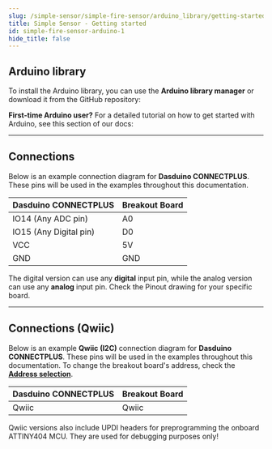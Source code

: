 ```yaml
---
slug: /simple-sensor/simple-fire-sensor/arduino_library/getting-started
title: Simple Sensor - Getting started
id: simple-fire-sensor-arduino-1
hide_title: false
---
```


## Arduino library

To install the Arduino library, you can use the **Arduino library manager** or download it from the GitHub repository:
<QuickLink  
  title="Simple fire sensor Arduino library"  
  description="Simple fire sensor Arduino library by Soldered"  
  url="https://github.com/SolderedElectronics/Soldered-Simple-Fire-Sensor-Arduino-library"  
/>  

<InfoBox>

**First-time Arduino user?** For a detailed tutorial on how to get started with Arduino, see this section of our docs:

<QuickLink  
  title="Getting started with Arduino"  
  description="A full, comprehensive tutorial on how to fully set up and upload code for the first time on an Arduino board, from scratch!"  
  url="/documentation/arduino/quick-start-guide"  
/>  

</InfoBox>

---

## Connections

Below is an example connection diagram for **Dasduino CONNECTPLUS**. These pins will be used in the examples throughout this documentation.

| **Dasduino CONNECTPLUS** | **Breakout Board** |
| ------------------------ | ------------------ |
| IO14 (Any ADC pin)       | A0                 |
| IO15 (Any Digital pin)   | D0                 |
| VCC                      | 5V                 |
| GND                      | GND                |

<InfoBox> The digital version can use any **digital** input pin, while the analog version can use any **analog** input pin. Check the Pinout drawing for your specific board. </InfoBox>

---

## Connections (Qwiic)
Below is an example **Qwiic (I2C)** connection diagram for **Dasduino CONNECTPLUS**. These pins will be used in the examples throughout this documentation. To change the breakout board's address, check the [**Address selection**](/documentation/simple-sensor/simple-fire-sensor/simple-fire-sensor-hardware#address-selection-for-qwiic-version/).

| **Dasduino CONNECTPLUS** | **Breakout Board** |
| ------------------------ | ------------------ |
| Qwiic                    | Qwiic              |

<InfoBox> Qwiic versions also include UPDI headers for preprogramming the onboard ATTINY404 MCU. They are used for debugging purposes only! </InfoBox>